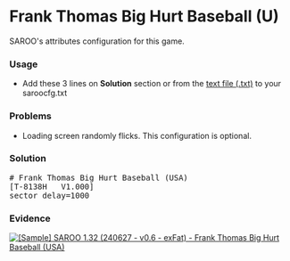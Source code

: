 # Frank Thomas Big Hurt Baseball (U)

SAROO's attributes configuration for this game.

### Usage

- Add these 3 lines on **Solution** section or from the [text file (.txt)](./config.txt) to your saroocfg.txt

### Problems

- Loading screen randomly flicks. This configuration is optional.

### Solution

<pre># Frank Thomas Big Hurt Baseball (USA)
[T-8138H   V1.000]
sector_delay=1000</pre>

### Evidence

[![[Sample] SAROO 1.32 (240627 - v0.6 - exFat) - Frank Thomas Big Hurt Baseball (USA)](https://img.youtube.com/vi/TPoe3aQqrLw/0.jpg)](https://youtu.be/TPoe3aQqrLw)
